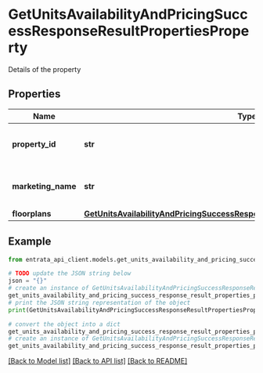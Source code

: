 # GetUnitsAvailabilityAndPricingSuccessResponseResultPropertiesProperty

Details of the property

## Properties

Name | Type | Description | Notes
------------ | ------------- | ------------- | -------------
**property_id** | **str** | Unique identifier for the property | 
**marketing_name** | **str** | The marketing name of the property | 
**floorplans** | [**GetUnitsAvailabilityAndPricingSuccessResponseResultPropertiesPropertyFloorplans**](GetUnitsAvailabilityAndPricingSuccessResponseResultPropertiesPropertyFloorplans.md) |  | 

## Example

```python
from entrata_api_client.models.get_units_availability_and_pricing_success_response_result_properties_property import GetUnitsAvailabilityAndPricingSuccessResponseResultPropertiesProperty

# TODO update the JSON string below
json = "{}"
# create an instance of GetUnitsAvailabilityAndPricingSuccessResponseResultPropertiesProperty from a JSON string
get_units_availability_and_pricing_success_response_result_properties_property_instance = GetUnitsAvailabilityAndPricingSuccessResponseResultPropertiesProperty.from_json(json)
# print the JSON string representation of the object
print(GetUnitsAvailabilityAndPricingSuccessResponseResultPropertiesProperty.to_json())

# convert the object into a dict
get_units_availability_and_pricing_success_response_result_properties_property_dict = get_units_availability_and_pricing_success_response_result_properties_property_instance.to_dict()
# create an instance of GetUnitsAvailabilityAndPricingSuccessResponseResultPropertiesProperty from a dict
get_units_availability_and_pricing_success_response_result_properties_property_from_dict = GetUnitsAvailabilityAndPricingSuccessResponseResultPropertiesProperty.from_dict(get_units_availability_and_pricing_success_response_result_properties_property_dict)
```
[[Back to Model list]](../README.md#documentation-for-models) [[Back to API list]](../README.md#documentation-for-api-endpoints) [[Back to README]](../README.md)


